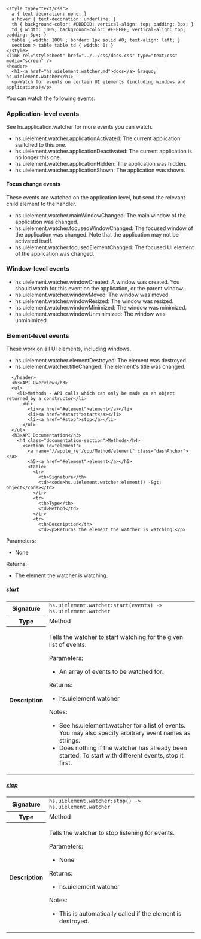     <style type="text/css">
      a { text-decoration: none; }
      a:hover { text-decoration: underline; }
      th { background-color: #DDDDDD; vertical-align: top; padding: 3px; }
      td { width: 100%; background-color: #EEEEEE; vertical-align: top; padding: 3px; }
      table { width: 100% ; border: 1px solid #0; text-align: left; }
      section > table table td { width: 0; }
    </style>
    <link rel="stylesheet" href="../../css/docs.css" type="text/css" media="screen" />
    <header>
      <h1><a href="hs.uielement.watcher.md">docs</a> &raquo; hs.uielement.watcher</h1>
      <p>Watch for events on certain UI elements (including windows and applications)</p>
<p>You can watch the following events:</p>
<h3>Application-level events</h3>
<p>See hs.application.watcher for more events you can watch.</p>
<ul>
<li>hs.uielement.watcher.applicationActivated: The current application switched to this one.</li>
<li>hs.uielement.watcher.applicationDeactivated: The current application is no longer this one.</li>
<li>hs.uielement.watcher.applicationHidden: The application was hidden.</li>
<li>hs.uielement.watcher.applicationShown: The application was shown.</li>
</ul>
<h4>Focus change events</h4>
<p>These events are watched on the application level, but send the relevant child element to the handler.</p>
<ul>
<li>hs.uielement.watcher.mainWindowChanged: The main window of the application was changed.</li>
<li>hs.uielement.watcher.focusedWindowChanged: The focused window of the application was changed. Note that the application may not be activated itself.</li>
<li>hs.uielement.watcher.focusedElementChanged: The focused UI element of the application was changed.</li>
</ul>
<h3>Window-level events</h3>
<ul>
<li>hs.uielement.watcher.windowCreated: A window was created. You should watch for this event on the application, or the parent window.</li>
<li>hs.uielement.watcher.windowMoved: The window was moved.</li>
<li>hs.uielement.watcher.windowResized: The window was resized.</li>
<li>hs.uielement.watcher.windowMinimized: The window was minimized.</li>
<li>hs.uielement.watcher.windowUnminimized: The window was unminimized.</li>
</ul>
<h3>Element-level events</h3>
<p>These work on all UI elements, including windows.</p>
<ul>
<li>hs.uielement.watcher.elementDestroyed: The element was destroyed.</li>
<li>hs.uielement.watcher.titleChanged: The element's title was changed.</li>
</ul>

      </header>
      <h3>API Overview</h3>
      <ul>
        <li>Methods - API calls which can only be made on an object returned by a constructor</li>
          <ul>
            <li><a href="#element">element</a></li>
            <li><a href="#start">start</a></li>
            <li><a href="#stop">stop</a></li>
          </ul>
      </ul>
      <h3>API Documentation</h3>
        <h4 class="documentation-section">Methods</h4>
          <section id="element">
            <a name="//apple_ref/cpp/Method/element" class="dashAnchor"></a>
            <h5><a href="#element">element</a></h5>
            <table>
              <tr>
                <th>Signature</th>
                <td><code>hs.uielement.watcher:element() -&gt; object</code></td>
              </tr>
              <tr>
                <th>Type</th>
                <td>Method</td>
              </tr>
              <tr>
                <th>Description</th>
                <td><p>Returns the element the watcher is watching.</p>
<p>Parameters:</p>
<ul>
<li>None</li>
</ul>
<p>Returns:</p>
<ul>
<li>The element the watcher is watching.</li>
</ul>
</td>
              </tr>
            </table>
          </section>
          <section id="start">
            <a name="//apple_ref/cpp/Method/start" class="dashAnchor"></a>
            <h5><a href="#start">start</a></h5>
            <table>
              <tr>
                <th>Signature</th>
                <td><code>hs.uielement.watcher:start(events) -&gt; hs.uielement.watcher</code></td>
              </tr>
              <tr>
                <th>Type</th>
                <td>Method</td>
              </tr>
              <tr>
                <th>Description</th>
                <td><p>Tells the watcher to start watching for the given list of events.</p>
<p>Parameters:</p>
<ul>
<li>An array of events to be watched for.</li>
</ul>
<p>Returns:</p>
<ul>
<li>hs.uielement.watcher</li>
</ul>
<p>Notes:</p>
<ul>
<li>See hs.uielement.watcher for a list of events. You may also specify arbitrary event names as strings.</li>
<li>Does nothing if the watcher has already been started. To start with different events, stop it first.</li>
</ul>
</td>
              </tr>
            </table>
          </section>
          <section id="stop">
            <a name="//apple_ref/cpp/Method/stop" class="dashAnchor"></a>
            <h5><a href="#stop">stop</a></h5>
            <table>
              <tr>
                <th>Signature</th>
                <td><code>hs.uielement.watcher:stop() -&gt; hs.uielement.watcher</code></td>
              </tr>
              <tr>
                <th>Type</th>
                <td>Method</td>
              </tr>
              <tr>
                <th>Description</th>
                <td><p>Tells the watcher to stop listening for events.</p>
<p>Parameters:</p>
<ul>
<li>None</li>
</ul>
<p>Returns:</p>
<ul>
<li>hs.uielement.watcher</li>
</ul>
<p>Notes:</p>
<ul>
<li>This is automatically called if the element is destroyed.</li>
</ul>
</td>
              </tr>
            </table>
          </section>
